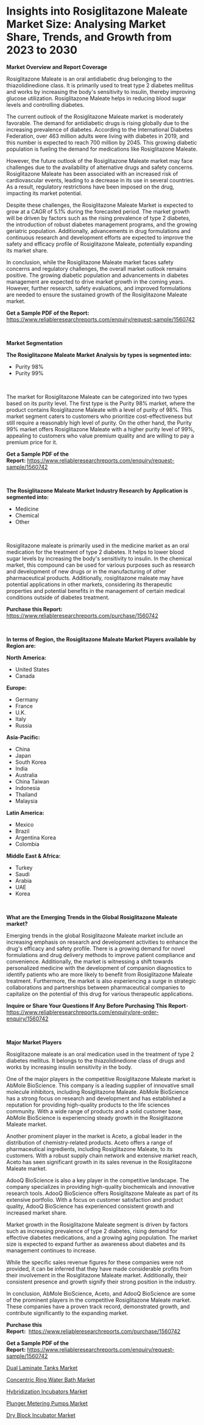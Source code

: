 <p><h1>Insights into Rosiglitazone Maleate Market Size: Analysing Market Share, Trends, and Growth from 2023 to 2030</h1></p><p><strong>Market Overview and Report Coverage</strong></p>
<p><p>Rosiglitazone Maleate is an oral antidiabetic drug belonging to the thiazolidinedione class. It is primarily used to treat type 2 diabetes mellitus and works by increasing the body's sensitivity to insulin, thereby improving glucose utilization. Rosiglitazone Maleate helps in reducing blood sugar levels and controlling diabetes.</p><p>The current outlook of the Rosiglitazone Maleate market is moderately favorable. The demand for antidiabetic drugs is rising globally due to the increasing prevalence of diabetes. According to the International Diabetes Federation, over 463 million adults were living with diabetes in 2019, and this number is expected to reach 700 million by 2045. This growing diabetic population is fueling the demand for medications like Rosiglitazone Maleate.</p><p>However, the future outlook of the Rosiglitazone Maleate market may face challenges due to the availability of alternative drugs and safety concerns. Rosiglitazone Maleate has been associated with an increased risk of cardiovascular events, leading to a decrease in its use in several countries. As a result, regulatory restrictions have been imposed on the drug, impacting its market potential.</p><p>Despite these challenges, the Rosiglitazone Maleate Market is expected to grow at a CAGR of 5.1% during the forecasted period. The market growth will be driven by factors such as the rising prevalence of type 2 diabetes, the introduction of robust diabetes management programs, and the growing geriatric population. Additionally, advancements in drug formulations and continuous research and development efforts are expected to improve the safety and efficacy profile of Rosiglitazone Maleate, potentially expanding its market share.</p><p>In conclusion, while the Rosiglitazone Maleate market faces safety concerns and regulatory challenges, the overall market outlook remains positive. The growing diabetic population and advancements in diabetes management are expected to drive market growth in the coming years. However, further research, safety evaluations, and improved formulations are needed to ensure the sustained growth of the Rosiglitazone Maleate market.</p></p>
<p><strong>Get a Sample PDF of the Report:</strong> <a href="https://www.reliableresearchreports.com/enquiry/request-sample/1560742">https://www.reliableresearchreports.com/enquiry/request-sample/1560742</a></p>
<p>&nbsp;</p>
<p><strong>Market Segmentation</strong></p>
<p><strong>The Rosiglitazone Maleate Market Analysis by types is segmented into:</strong></p>
<p><ul><li>Purity 98%</li><li>Purity 99%</li></ul></p>
<p>&nbsp;</p>
<p><p>The market for Rosiglitazone Maleate can be categorized into two types based on its purity level. The first type is the Purity 98% market, where the product contains Rosiglitazone Maleate with a level of purity of 98%. This market segment caters to customers who prioritize cost-effectiveness but still require a reasonably high level of purity. On the other hand, the Purity 99% market offers Rosiglitazone Maleate with a higher purity level of 99%, appealing to customers who value premium quality and are willing to pay a premium price for it.</p></p>
<p><strong>Get a Sample PDF of the Report:</strong>&nbsp;<a href="https://www.reliableresearchreports.com/enquiry/request-sample/1560742">https://www.reliableresearchreports.com/enquiry/request-sample/1560742</a></p>
<p>&nbsp;</p>
<p><strong>The Rosiglitazone Maleate Market Industry Research by Application is segmented into:</strong></p>
<p><ul><li>Medicine</li><li>Chemical</li><li>Other</li></ul></p>
<p>&nbsp;</p>
<p><p>Rosiglitazone maleate is primarily used in the medicine market as an oral medication for the treatment of type 2 diabetes. It helps to lower blood sugar levels by increasing the body's sensitivity to insulin. In the chemical market, this compound can be used for various purposes such as research and development of new drugs or in the manufacturing of other pharmaceutical products. Additionally, rosiglitazone maleate may have potential applications in other markets, considering its therapeutic properties and potential benefits in the management of certain medical conditions outside of diabetes treatment.</p></p>
<p><strong>Purchase this Report:</strong>&nbsp; <a href="https://www.reliableresearchreports.com/purchase/1560742">https://www.reliableresearchreports.com/purchase/1560742</a></p>
<p>&nbsp;</p>
<p><strong>In terms of Region, the Rosiglitazone Maleate Market Players available by Region are:</strong></p>
<p>
    <p> <strong> North America: </strong>
        <ul>
            <li>United States</li>
            <li>Canada</li>
        </ul>
        </p> 
    <p> <strong> Europe: </strong>
        <ul>
            <li>Germany</li>
            <li>France</li>
            <li>U.K.</li>
            <li>Italy</li>
            <li>Russia</li>
        </ul>
        </p> 
    <p> <strong> Asia-Pacific: </strong>
        <ul>
            <li>China</li>
            <li>Japan</li>
            <li>South Korea</li>
            <li>India</li>
            <li>Australia</li>
            <li>China Taiwan</li>
            <li>Indonesia</li>
            <li>Thailand</li>
            <li>Malaysia</li>
        </ul>
        </p> 
    <p> <strong> Latin America: </strong>
        <ul>
            <li>Mexico</li>
            <li>Brazil</li>
            <li>Argentina Korea</li>
            <li>Colombia</li>
        </ul>
        </p> 
    <p> <strong> Middle East & Africa: </strong>
        <ul>
            <li>Turkey</li>
            <li>Saudi</li>
            <li>Arabia</li>
            <li>UAE</li>
            <li>Korea</li>
        </ul>
    </p>
    </p>
<p>&nbsp;</p>
<p><strong>What are the Emerging Trends in the Global Rosiglitazone Maleate market?</strong></p>
<p><p>Emerging trends in the global Rosiglitazone Maleate market include an increasing emphasis on research and development activities to enhance the drug's efficacy and safety profile. There is a growing demand for novel formulations and drug delivery methods to improve patient compliance and convenience. Additionally, the market is witnessing a shift towards personalized medicine with the development of companion diagnostics to identify patients who are more likely to benefit from Rosiglitazone Maleate treatment. Furthermore, the market is also experiencing a surge in strategic collaborations and partnerships between pharmaceutical companies to capitalize on the potential of this drug for various therapeutic applications.</p></p>
<p><strong>Inquire or Share Your Questions If Any Before Purchasing This Report</strong>- <a href="https://www.reliableresearchreports.com/enquiry/pre-order-enquiry/1560742">https://www.reliableresearchreports.com/enquiry/pre-order-enquiry/1560742</a></p>
<p>&nbsp;</p>
<p><strong>Major Market Players</strong></p>
<p><p>Rosiglitazone maleate is an oral medication used in the treatment of type 2 diabetes mellitus. It belongs to the thiazolidinedione class of drugs and works by increasing insulin sensitivity in the body.</p><p>One of the major players in the competitive Rosiglitazone Maleate market is AbMole BioScience. This company is a leading supplier of innovative small molecule inhibitors, including Rosiglitazone Maleate. AbMole BioScience has a strong focus on research and development and has established a reputation for providing high-quality products to the life sciences community. With a wide range of products and a solid customer base, AbMole BioScience is experiencing steady growth in the Rosiglitazone Maleate market.</p><p>Another prominent player in the market is Aceto, a global leader in the distribution of chemistry-related products. Aceto offers a range of pharmaceutical ingredients, including Rosiglitazone Maleate, to its customers. With a robust supply chain network and extensive market reach, Aceto has seen significant growth in its sales revenue in the Rosiglitazone Maleate market.</p><p>AdooQ BioScience is also a key player in the competitive landscape. The company specializes in providing high-quality biochemicals and innovative research tools. AdooQ BioScience offers Rosiglitazone Maleate as part of its extensive portfolio. With a focus on customer satisfaction and product quality, AdooQ BioScience has experienced consistent growth and increased market share.</p><p>Market growth in the Rosiglitazone Maleate segment is driven by factors such as increasing prevalence of type 2 diabetes, rising demand for effective diabetes medications, and a growing aging population. The market size is expected to expand further as awareness about diabetes and its management continues to increase.</p><p>While the specific sales revenue figures for these companies were not provided, it can be inferred that they have made considerable profits from their involvement in the Rosiglitazone Maleate market. Additionally, their consistent presence and growth signify their strong position in the industry.</p><p>In conclusion, AbMole BioScience, Aceto, and AdooQ BioScience are some of the prominent players in the competitive Rosiglitazone Maleate market. These companies have a proven track record, demonstrated growth, and contribute significantly to the expanding market.</p></p>
<p><strong>Purchase this Report:</strong>&nbsp;&nbsp;<a href="https://www.reliableresearchreports.com/purchase/1560742">https://www.reliableresearchreports.com/purchase/1560742</a></p>
<p></p>
<p><strong>Get a Sample PDF of the Report:</strong>&nbsp;<a href="https://www.reliableresearchreports.com/enquiry/request-sample/1560742">https://www.reliableresearchreports.com/enquiry/request-sample/1560742</a></p>
<p><p><a href="https://medium.com/@josephweaver29/dual-laminate-tanks-market-outlook-industry-overview-and-forecast-2023-to-2030-0a5c8008989c">Dual Laminate Tanks Market</a></p><p><a href="https://medium.com/@timothychapman46/concentric-ring-water-bath-market-trends-forecast-and-competitive-analysis-to-2030-f89fbd836ff3">Concentric Ring Water Bath Market</a></p><p><a href="https://medium.com/@henrywheeler53/hybridization-incubators-market-insight-market-trends-growth-forecasted-from-2023-to-2030-6afc8bc8bc4d">Hybridization Incubators Market</a></p><p><a href="https://medium.com/@frankpeters35/plunger-metering-pumps-market-trends-and-market-analysis-forecasted-for-period-2023-2030-c41737147ee2">Plunger Metering Pumps Market</a></p><p><a href="https://medium.com/@royross51/dry-block-incubator-market-analysis-its-cagr-market-segmentation-and-global-industry-overview-8491c8c00d73">Dry Block Incubator Market</a></p></p>
